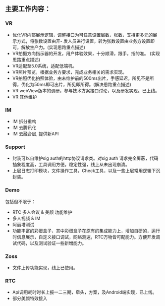 ## 主要工作内容：
### VR
- 优化VR内部展示逻辑，调整接口为可任意设置层数，张数，支持更多元的展示方式，将张数设置由开- 发人员进行设置，转为张数设置由业务方设置即可，解放生产力。(实现思路重点描述)
- VR拍摄方向指示器的开发，用户体验效果，十分顺滑，跟手，指的准。 (实现思路重点描述)
- VR适配至5.0系统，适配低端机。
- VR照片预览，根据业务方要求，完成业务相关的需求实现。
- VR拍照优化拍照体验，由未维护前的500ms出片，手感延迟，所见不是所得，优化为50ms即可出片，所见即所得。(解决思路重点描述)
- VR webView版本的调研，参与技术方案接口讨论，以及研发实现。已上线。
- VR 其他维护
### IM
- IM 拆分重构
- IM 去腾讯化
- IM 去融合层, 提供新API
### Support
- 封装可以自维护sig auth的http协议请求类。对sig auth 请求完全屏蔽，代码抽象程度高，工具调用方便。稳定性强，线上从未出现崩溃。
- 上层日志打印模块，文件操作工具，Check工具，以及一些上层常用逻辑下沉封装。
### Demo
包括但不限于：
- RTC 多人会议 & 美颜 功能维护
- 多人视频 & IM 
- 阿丽塔测试
- 功能丰富的彩蛋盒子，其中彩蛋盒子在原有的集成能力上，增加自研的，运行时信息展示，自定义接口调试，网络测速，RTC万物皆可配能力。方便开发调试代码，以及测试验证一些新增能力。
### Zoss
- 文件上传功能实现，线上已使用。
### RTC
- Api调用耗时时长上报一二三期，牵头，方案，及Android端实现，已上线。
- 部分美颜特效接入